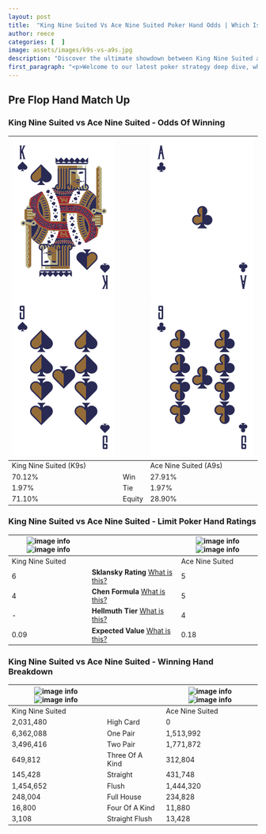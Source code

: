 ```yaml
---
layout: post
title:  "King Nine Suited Vs Ace Nine Suited Poker Hand Odds | Which Is The Better Hand In Poker? A Complete Guide"
author: reece
categories: [  ]
image: assets/images/k9s-vs-a9s.jpg
description: "Discover the ultimate showdown between King Nine Suited and Ace Nine Suited in poker! Uncover the odds, strategies, and scenarios where one hand triumphs over the other. Get ready to up your poker game with this thrilling analysis."
first_paragraph: "<p>Welcome to our latest poker strategy deep dive, where we're pitting two distinct hands against each other in a high-stakes showdown: King Nine Suited vs Ace Nine Suited.</p><p>In the dynamic world of poker, every decision counts, and knowing which hand holds the upper hand is key to your success at the table.</p><p>In this article, we'll dissect these two hands, explore the scenarios where one dominates the other, and equip you with the knowledge to make strategic choices that can tip the odds in your favor.</p><p>Get ready to unravel the intriguing dynamics of these poker hands and elevate your game to new heights.</p>"
---
```




[comment]: # (sp0)

## Pre Flop Hand Match Up

<div class="table hand-ratings" markdown="1"> 



### King Nine Suited vs Ace Nine Suited - Odds Of Winning


    
| ![image info](assets/images/hand1/k.png) ![image info](assets/images/hand1/9.png) |  | ![image info](assets/images/hand2/a.png) ![image info](assets/images/hand2/9.png) |
| -------- | -------- | -------- |
| King Nine Suited (K9s) |  | Ace Nine Suited (A9s) |
| 70.12% | Win | 27.91% |
| 1.97% | Tie | 1.97% |
| 71.10% | Equity | 28.90% |




[comment]: # (sp1)



### King Nine Suited vs Ace Nine Suited - Limit Poker Hand Ratings


    
| ![image info](https://www.riverpairs.com/assets/images/hand1/k.png) ![image info](https://www.riverpairs.com/assets/images/hand1/9.png) |  | ![image info](https://www.riverpairs.com/assets/images/hand2/a.png) ![image info](https://www.riverpairs.com/assets/images/hand2/9.png) |
| -------- | -------- | -------- |
| King Nine Suited |  | Ace Nine Suited |
| 6 | **Sklansky Rating** [What is this?](/sklansky-rating-explained) | 5 |
| 4 | **Chen Formula** [What is this?](/chen-formula-explained) | 5 |
| - | **Hellmuth Tier** [What is this?](/Hellmuth-tier-explained) | 4 |
| 0.09 | **Expected Value** [What is this?](/expected-value-explained) | 0.18 |




[comment]: # (sp2)



### King Nine Suited vs Ace Nine Suited - Winning Hand Breakdown


    
| ![image info](https://www.riverpairs.com/assets/images/hand1/k.png) ![image info](https://www.riverpairs.com/assets/images/hand1/9.png) |  | ![image info](https://www.riverpairs.com/assets/images/hand2/a.png) ![image info](https://www.riverpairs.com/assets/images/hand2/9.png) |
| -------- | -------- | -------- |
| King Nine Suited |  | Ace Nine Suited |
| 2,031,480 | High Card | 0 |
| 6,362,088 | One Pair | 1,513,992 |
| 3,496,416 | Two Pair | 1,771,872 |
| 649,812 | Three Of A Kind | 312,804 |
| 145,428 | Straight | 431,748 |
| 1,454,652 | Flush | 1,444,320 |
| 248,004 | Full House | 234,828 |
| 16,800 | Four Of A Kind | 11,880 |
| 3,108 | Straight Flush | 13,428 |




[comment]: # (sp3)



</div>

[comment]: # (sp4)



[comment]: # (sp5)


